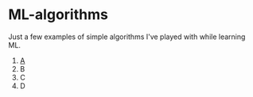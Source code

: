 # ML-algorithms

Just a few examples of simple algorithms I've played with while learning ML.

1. [A](docs/A.py)
2. B
3. C
4. D
